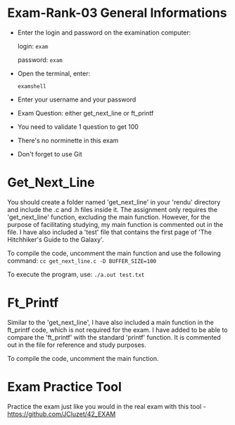 # Exam-Rank-03 General Informations

- Enter the login and password on the examination computer: 
    
    login: `exam`
    
    password: `exam`
    
- Open the terminal, enter:
    
    `examshell`
    
- Enter your username and your password
- Exam Question: either get_next_line or ft_printf
- You need to validate 1 question to get 100
- There's no norminette in this exam
- Don't forget to use Git


#  Get_Next_Line

You should create a folder named 'get_next_line' in your 'rendu' directory and include the .c and .h files inside it. 
The assignment only requires the 'get_next_line' function, excluding the main function. 
However, for the purpose of facilitating studying, my main function is commented out in the file.
I have also included a 'test' file that contains the first page of 'The Hitchhiker's Guide to the Galaxy'.

To compile the code, uncomment the main function and use the following command: `cc get_next_line.c -D BUFFER_SIZE=100`

To execute the program, use: `./a.out test.txt`

#  Ft_Printf

Similar to the 'get_next_line', I have also included a main function in the ft_printf code, which is not required for the exam. 
I have added to be able to compare the 'ft_printf' with the standard 'printf' function. It is commented out in the file for reference
and study purposes.

To compile the code, uncomment the main function.

# Exam Practice Tool

Practice the exam just like you would in the real exam with this tool - https://github.com/JCluzet/42_EXAM
